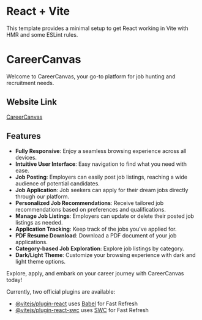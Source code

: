 # React + Vite

This template provides a minimal setup to get React working in Vite with HMR and some ESLint rules.






# CareerCanvas

Welcome to CareerCanvas, your go-to platform for job hunting and recruitment needs.

## Website Link
[CareerCanvas](https://career-canvas.netlify.app/)

## Features
- **Fully Responsive**: Enjoy a seamless browsing experience across all devices.
- **Intuitive User Interface**: Easy navigation to find what you need with ease.
- **Job Posting**: Employers can easily post job listings, reaching a wide audience of potential candidates.
- **Job Application**: Job seekers can apply for their dream jobs directly through our platform.
- **Personalized Job Recommendations**: Receive tailored job recommendations based on preferences and qualifications.
- **Manage Job Listings**: Employers can update or delete their posted job listings as needed.
- **Application Tracking**: Keep track of the jobs you've applied for.
- **PDF Resume Download**: Download a PDF document of your job applications.
- **Category-based Job Exploration**: Explore job listings by category.
- **Dark/Light Theme**: Customize your browsing experience with dark and light theme options.

Explore, apply, and embark on your career journey with CareerCanvas today!














Currently, two official plugins are available:

- [@vitejs/plugin-react](https://github.com/vitejs/vite-plugin-react/blob/main/packages/plugin-react/README.md) uses [Babel](https://babeljs.io/) for Fast Refresh
- [@vitejs/plugin-react-swc](https://github.com/vitejs/vite-plugin-react-swc) uses [SWC](https://swc.rs/) for Fast Refresh
